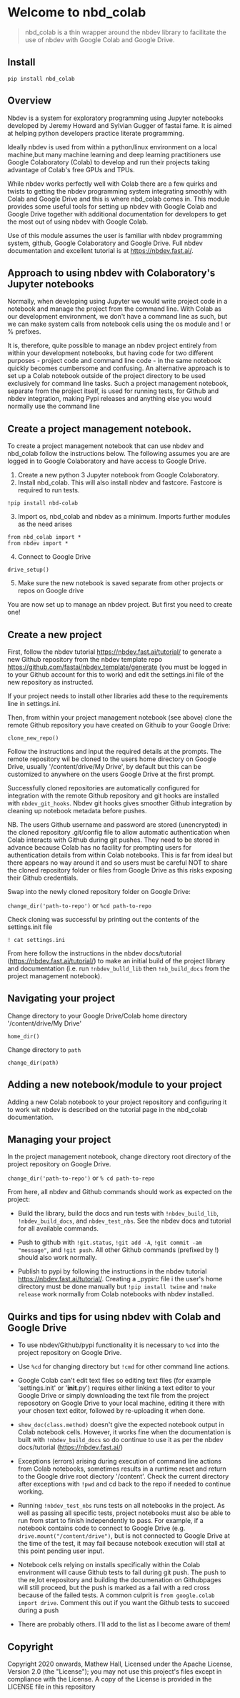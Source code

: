# Welcome to nbd_colab
> nbd_colab is a thin wrapper around the nbdev library to facilitate the use of nbdev with Google Colab and Google Drive.  


## Install

`pip install nbd_colab`

## Overview

Nbdev is a system for exploratory programming using Jupyter notebooks developed by Jeremy Howard and Sylvian Gugger of fastai fame. It is aimed at helping python developers practice literate programming. 

Ideally nbdev is used from within a python/linux environment on a local machine,but many machine learning and deep learning practitioners use Google Colaboratory (Colab)  to develop and run their projects taking advantage of Colab's free GPUs and TPUs.

While nbdev works perfectly well with Colab there are a few quirks and twists to getting the nbdev programming system integrating smoothly with Colab and Google Drive and this is where nbd_colab comes in. This module provides some useful tools for setting up nbdev with Google Colab and Google Drive together with additional documentation for developers to get the most out of using nbdev with Google Colab. 

Use of this module assumes the user is familiar with nbdev programming system, github, Google Colaboratory and Google Drive. Full nbdev documentation and excellent tutorial is at https://nbdev.fast.ai/.

## Approach to using nbdev with Colaboratory's Jupyter notebooks

Normally, when developing using Jupyter we would write project code in a notebook and manage the project from the command line. With Colab as our development environment, we don't have a command line as such, but we can make system calls from notebook cells using the os module and ! or % prefixes.

It is, therefore,  quite possible to manage an nbdev project entirely from within your development notebooks, but having code for two different purposes - project code and command line code - in the same notebook quickly becomes cumbersome and confusing. An alternative approach is to set up a Colab notebook outside of the project directory to be used exclusively for command line tasks. Such a project management notebook, separate from the project itself, is used for running tests, for Github and nbdev integration, making Pypi releases and anything else you would normally use the command line

## Create a project management notebook.

To create a project management notebook that can use nbdev and nbd_colab follow the instructions below. The following assumes you are are logged in to Google Colaboratory and have access to Google Drive.

1.  Create a new python 3 Jupyter notebook from Google Colaboratory.
2.  Install nbd_colab. This will also install nbdev and fastcore. Fastcore is required to run tests.
```
!pip install nbd-colab
```
3.  Import os, nbd_colab and nbdev as a minimum. Imports further modules as the need arises
```
from nbd_colab import *
from nbdev import *
``` 
4.  Connect to Google Drive 
```
drive_setup()
```
5.  Make sure the new notebook is saved separate from other projects or repos on Google drive

You are now set up to manage an nbdev project. But first you need to create one! 

## Create a new project

First, follow the nbdev tutorial https://nbdev.fast.ai/tutorial/ to generate a new Github repository from the nbdev template repo https://github.com/fastai/nbdev_template/generate (you must be logged in to your Github account for this to work) and edit the settings.ini file of the new repository as instructed. 

If your project needs to install other libraries add these to the requirements line in settings.ini.

Then, from within your project management notebook (see above) clone the remote Github repository you have created on Githuib to your Google Drive:

```clone_new_repo()```

Follow the instructions and input the required details at the prompts. The remote repository wil be cloned to the users home directory on Google Drive, usually '/content/drive/My Drive', by default but this can be customized to anywhere on the users Google Drive at the first prompt. 

Successfully cloned repositories are automatically configured for integration with the remote Github repository and git hooks are installed with ```nbdev_git_hooks```. Nbdev git hooks gives smoother Github integration by cleaning up notebook metadata before pushes. 

NB. The users Github username and password are stored (unencrypted) in the cloned repository .git/config file to allow automatic authentication when Colab interacts with Github during git pushes. They need to be stored in advance because Colab has no facility for prompting users for authentication details from within Colab notebooks. This is far from ideal but there appears no way around it and so users must be careful NOT to share the cloned repository folder or files from Google Drive as this risks exposing their Github credentials. 



Swap into the newly cloned repository folder on Google Drive:

```change_dir('path-to-repo')``` or ```%cd path-to-repo```

Check cloning was successful by printing out the contents of the settings.init file

```! cat settings.ini```

From here follow the instructions in the nbdev docs/tutorial (https://nbdev.fast.ai/tutorial/) to make an initial build of the project library and documentation (i.e. run ```!nbdev_bulld_lib``` then ```!nb_build_docs``` from the project management notebook).



## Navigating your project

Change directory to your Google Drive/Colab home directory '/content/drive/My Drive'

`home_dir()`


Change directory to ```path```

```change_dir(path)```


## Adding a new notebook/module to your project

Adding a new Colab notebook to your project repository and configuring it to work wit nbdev is described on the tutorial page in the nbd_colab documentation.

## Managing your project

In the project management notebook, change directory root directory of the project repository on Google Drive. 

```change_dir('path-to-repo')```  or  ```% cd path-to-repo```

From here, all nbdev and Github commands should work as expected on the project:

*    Build the library, build the docs and run tests with ```!nbdev_build_lib```, ```!nbdev_build_docs```, and ```nbdev_test_nbs```. See the nbdev docs and tutorial for all available commands. 

*    Push to github with  ```!git.status```, ```!git add -A```, ```!git commit -am "message"```, and ```!git push```. All other Github commands (prefixed by !) should also work normally.

*    Publish to pypi by following the instructions in the nbdev tutorial https://nbdev.fast.ai/tutorial/. Creating a _pypirc file i the user's home directory must be done manually but ```!pip install twine``` and ```!make release``` work normally from Colab notebooks with nbdev installed. 




## Quirks and tips for using nbdev with Colab and Google Drive



*   To use nbdev/Github/pypi functionality it is necessary to ```%cd``` into the project repository on Google Drive. 

*   Use ```%cd``` for changing directory but ```!cmd``` for other command line actions.

*   Google Colab can't edit text files so editing text files (for example 'settings.init' or '__init__.py') requires either linking a text editor to your Google Drive or simply downloading the text file from the project reposotory on Google Drive to your local machine, editing it there with your chosen text editor, followed by re-uploading it when done.

*   ```show_doc(class.method)``` doesn't give the expected notebook output in Colab notebook cells. However, it works fine when the documentation is built with ```!nbdev_build_docs``` so do continue to use it as per the nbdev docs/tutorial (https://nbdev.fast.ai/) 

*   Exceptions (errors) arising during execution of command line actions from Colab notebooks, sometimes results in a runtime reset and return to the Google drive root diectory '/content'. Check the current directory after exceptions with ```!pwd``` and cd back to the repo if needed to continue working. 

*   Running ```!nbdev_test_nbs``` runs tests on all notebooks in the project. As well as passing all specific tests, project notebooks must also be able to run from start to finish independently to pass. For example, if a notebook contains code to connect to Google Drive (e.g. ```drive.mount("/content/drive")```,  but is not connected to Google Drive at the time of the test, it may fail because notebook execution will stall at this point pending user input. 

*   Notebook cells relying on installs specifically within the Colab environment will cause Github tests to fail during git push. The push to the re,lot erepository and building the documenation on Githubpages will still proceed, but the push is marked as a fail with a red cross because of the failed tests. A common culprit is ```from google.colab import drive```. Comment this out if you want the Github tests to succeed during a push

*   There are probably others. I'll add to the list as I become aware of them!


## Copyright


Copyright 2020 onwards, Mathew Hall, Licensed under the Apache License, Version 2.0 (the "License"); you may not use this project's files except in compliance with the License. A copy of the License is provided in the LICENSE file in this repository
